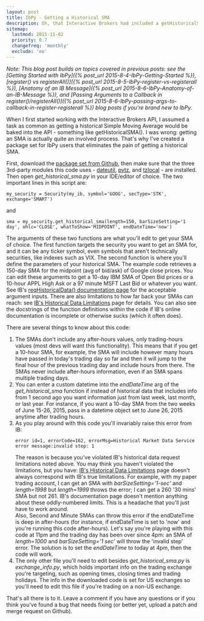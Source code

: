 ```yaml
---
layout: post
title: IbPy - Getting a Historical SMA
description: Oh, that Interactive Brokers had included a getHistoricalSMA() function in their API. No such luck. Fortunately, I've written a Python package that makes it easy to retrieve historical SMAs programmatically from IB, so read this before you tear your hair out trying to create a solution on your own.
sitemap:
  lastmod: 2015-11-02
  priority: 0.7
  changefreq: 'monthly'
  exclude: 'no'
---
```


_Note: This blog post builds on topics covered in previous posts: see the [Getting Started with IbPy]({% post_url 2015-8-4-IbPy-Getting-Started %}), [register() vs registerAll()]({% post_url 2015-8-5-IbPy-register-vs-registerall %}), [Anatomy of an IB Message]({% post_url 2015-8-6-IbPy-Anatomy-of-an-IB-Message %}), and [Passing Arguments to a Callback in register()/registerAll()]({% post_url 2015-8-6-IbPy-passing-args-to-callback-in-register-registerall %}) blog posts if you're brand new to IbPy._

When I first started working with the Interactive Brokers API, I assumed a task as common as getting a historical Simple Moving Average would be baked into the API - something like getHistoricalSMA(). I was wrong: getting an SMA is actually quite an involved process. That's why I've created a package set for IbPy users that eliminates the pain of getting a historical SMA. 

First, download the [package set from Github](https://github.com/valiant-falstaff/IbPy-Get-Historical-SMA), then make sure that the three 3rd-party modules this code uses - [dateutil](https://labix.org/python-dateutil), [pytz](https://pypi.python.org/pypi/pytz/), and [tzlocal](https://pypi.python.org/pypi/tzlocal) - are installed. Then open _get\_historical\_sma.py_ in your IDE/editor of choice. The two important lines in this script are:

```python3
my_security = Security(my_ib, symbol='GOOG', secType='STK', exchange='SMART')
```

and

```python3
sma = my_security.get_historical_sma(length=150, barSizeSetting='1 day', ohlc='CLOSE', whatToShow='MIDPOINT', endDateTime='now')
```

The arguments of these two functions are what you'll edit to get your SMA of choice. The first function targets the security you want to get an SMA for, and it can be any ticker symbol, even symbols that aren't technically securities, like indexes such as VIX. The second function is where you'll define the parameters of your historical SMA. The example code retrieves a 150-day SMA for the midpoint (avg of bid/ask) of Google close prices. You can edit these arguments to get a 10-day IBM SMA of Open Bid prices or a 10-hour APPL High Ask or a 97 minute MSFT Last Bid or whatever you want. See IB's [reqHistoricalData() documentation page](https://www.interactivebrokers.com/en/software/api/apiguide/java/reqhistoricaldata.htm) for the acceptable argument inputs. There are also limitations to how far back your SMAs can reach: see [IB's Historical Data Limitations](https://www.interactivebrokers.com/en/software/api/apiguide/tables/historical_data_limitations.htm) page for details. You can also see the docstrings of the function definitions within the code if IB's online documentation is incomplete or otherwise sucks (which it often does).

There are several things to know about this code:

<ol>
<li>The SMAs don't include any after-hours values, only trading-hours values (most devs will want this functionality). This means that if you get a 10-hour SMA, for example, the SMA will include however many hours have passed in today's trading day so far and then it will jump to the final hour of the previous trading day and include hours from there. The SMAs never include after-hours information, even if an SMA spans multiple trading days.</li>
<li>You can enter a custom datetime into the <em>endDateTime</em> arg of the <em>get_historical_sma</em> function if instead of historical data that includes info from 1 second ago you want information just from last week, last month, or last year. For instance, if you want a 10-day SMA from the two weeks of June 15-26, 2015, pass in a datetime object set to June 26, 2015 anytime after trading hours.</li>
<li>As you play around with this code you'll invariably raise this error from IB:
<pre><code>error id=1, errorCode=162, errorMsg=Historical Market Data Service error message:invalid step: 1</code></pre>
The reason is because you've violated IB's historical data request limitations noted above. You may think you haven't violated the limitations, but you have: <a href = 'https://www.interactivebrokers.com/en/software/api/apiguide/tables/historical_data_limitations.htm'>IB's Historical Data Limitations</a> page doesn't always correspond with IB's true limitations. For example, with my paper trading account, I can get an SMA with <em>barSizeSetting='1-sec'</em> and <em>length=1998</em> but <em>length=1999</em> throws the error; I can get a 260 '30 mins' SMA but not 261. IB's documentation page doesn't mention anything about these oddly-numbered limits. This is a headache that you'll just have to work around.<br />
Also, Second and Minute SMAs can throw this error if the endDateTime is deep in after-hours (for instance, if endDateTime is set to 'now' and you're running this code after-hours). Let's say you're playing with this code at 11pm and the trading day has been over since 4pm: an SMA of <em>length=1000</em> and <em>barSizeSetting='1 sec'</em> will throw the 'invalid step' error. The solution is to set the <em>endDateTime</em> to today at 4pm, then the code will work.</li>
<li>The only other file you'll need to edit besides <em>get_historical_sma.py</em> is <em>exchange_info.py</em>, which holds important info on the trading exchange you're targeting, such as opening times, closing times and trading holidays. The info in the downloaded code is set for US exchanges so you'll need to edit this file if you're trading on a non-US exchange.</li>
</ol>

That's all there is to it. Leave a comment if you have any questions or if you think you've found a bug that needs fixing (or better yet, upload a patch and merge request on Github).
